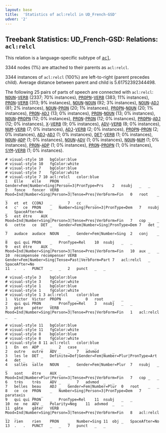 ```yaml
---
layout: base
title:  'Statistics of acl:relcl in UD_French-GSD'
udver: '2'
---
```


## Treebank Statistics: UD_French-GSD: Relations: `acl:relcl`

This relation is a language-specific subtype of <tt><a href="fr_gsd-dep-acl.html">acl</a></tt>.

3344 nodes (1%) are attached to their parents as `acl:relcl`.

3344 instances of `acl:relcl` (100%) are left-to-right (parent precedes child).
Average distance between parent and child is 5.61752392344498.

The following 25 pairs of parts of speech are connected with `acl:relcl`: <tt><a href="fr_gsd-pos-NOUN.html">NOUN</a></tt>-<tt><a href="fr_gsd-pos-VERB.html">VERB</a></tt> (2337; 70% instances), <tt><a href="fr_gsd-pos-PROPN.html">PROPN</a></tt>-<tt><a href="fr_gsd-pos-VERB.html">VERB</a></tt> (383; 11% instances), <tt><a href="fr_gsd-pos-PRON.html">PRON</a></tt>-<tt><a href="fr_gsd-pos-VERB.html">VERB</a></tt> (313; 9% instances), <tt><a href="fr_gsd-pos-NOUN.html">NOUN</a></tt>-<tt><a href="fr_gsd-pos-NOUN.html">NOUN</a></tt> (92; 3% instances), <tt><a href="fr_gsd-pos-NOUN.html">NOUN</a></tt>-<tt><a href="fr_gsd-pos-ADJ.html">ADJ</a></tt> (81; 2% instances), <tt><a href="fr_gsd-pos-NOUN.html">NOUN</a></tt>-<tt><a href="fr_gsd-pos-PRON.html">PRON</a></tt> (20; 1% instances), <tt><a href="fr_gsd-pos-PROPN.html">PROPN</a></tt>-<tt><a href="fr_gsd-pos-NOUN.html">NOUN</a></tt> (20; 1% instances), <tt><a href="fr_gsd-pos-PRON.html">PRON</a></tt>-<tt><a href="fr_gsd-pos-ADJ.html">ADJ</a></tt> (13; 0% instances), <tt><a href="fr_gsd-pos-PRON.html">PRON</a></tt>-<tt><a href="fr_gsd-pos-NOUN.html">NOUN</a></tt> (13; 0% instances), <tt><a href="fr_gsd-pos-NOUN.html">NOUN</a></tt>-<tt><a href="fr_gsd-pos-PROPN.html">PROPN</a></tt> (12; 0% instances), <tt><a href="fr_gsd-pos-PRON.html">PRON</a></tt>-<tt><a href="fr_gsd-pos-PRON.html">PRON</a></tt> (12; 0% instances), <tt><a href="fr_gsd-pos-PROPN.html">PROPN</a></tt>-<tt><a href="fr_gsd-pos-ADJ.html">ADJ</a></tt> (12; 0% instances), <tt><a href="fr_gsd-pos-X.html">X</a></tt>-<tt><a href="fr_gsd-pos-VERB.html">VERB</a></tt> (9; 0% instances), <tt><a href="fr_gsd-pos-ADV.html">ADV</a></tt>-<tt><a href="fr_gsd-pos-VERB.html">VERB</a></tt> (8; 0% instances), <tt><a href="fr_gsd-pos-NUM.html">NUM</a></tt>-<tt><a href="fr_gsd-pos-VERB.html">VERB</a></tt> (7; 0% instances), <tt><a href="fr_gsd-pos-ADJ.html">ADJ</a></tt>-<tt><a href="fr_gsd-pos-VERB.html">VERB</a></tt> (2; 0% instances), <tt><a href="fr_gsd-pos-PROPN.html">PROPN</a></tt>-<tt><a href="fr_gsd-pos-PRON.html">PRON</a></tt> (2; 0% instances), <tt><a href="fr_gsd-pos-ADJ.html">ADJ</a></tt>-<tt><a href="fr_gsd-pos-ADJ.html">ADJ</a></tt> (1; 0% instances), <tt><a href="fr_gsd-pos-DET.html">DET</a></tt>-<tt><a href="fr_gsd-pos-VERB.html">VERB</a></tt> (1; 0% instances), <tt><a href="fr_gsd-pos-NOUN.html">NOUN</a></tt>-<tt><a href="fr_gsd-pos-ADP.html">ADP</a></tt> (1; 0% instances), <tt><a href="fr_gsd-pos-NOUN.html">NOUN</a></tt>-<tt><a href="fr_gsd-pos-ADV.html">ADV</a></tt> (1; 0% instances), <tt><a href="fr_gsd-pos-NOUN.html">NOUN</a></tt>-<tt><a href="fr_gsd-pos-NUM.html">NUM</a></tt> (1; 0% instances), <tt><a href="fr_gsd-pos-PRON.html">PRON</a></tt>-<tt><a href="fr_gsd-pos-ADP.html">ADP</a></tt> (1; 0% instances), <tt><a href="fr_gsd-pos-PRON.html">PRON</a></tt>-<tt><a href="fr_gsd-pos-PROPN.html">PROPN</a></tt> (1; 0% instances), <tt><a href="fr_gsd-pos-SYM.html">SYM</a></tt>-<tt><a href="fr_gsd-pos-VERB.html">VERB</a></tt> (1; 0% instances).


~~~ conllu
# visual-style 10	bgColor:blue
# visual-style 10	fgColor:white
# visual-style 7	bgColor:blue
# visual-style 7	fgColor:white
# visual-style 7 10 acl:relcl	color:blue
1	Elle	elle	PRON	_	Gender=Fem|Number=Sing|Person=3|PronType=Prs	2	nsubj	_	_
2	fonce	foncer	VERB	_	Mood=Ind|Number=Sing|Person=3|Tense=Pres|VerbForm=Fin	0	root	_	_
3	et	et	CCONJ	_	_	7	cc	_	_
4	c'	ce	PRON	_	Number=Sing|Person=3|PronType=Dem	7	nsubj	_	SpaceAfter=No
5	est	être	AUX	_	Mood=Ind|Number=Sing|Person=3|Tense=Pres|VerbForm=Fin	7	cop	_	_
6	cette	ce	DET	_	Gender=Fem|Number=Sing|PronType=Dem	7	det	_	_
7	audace	audace	NOUN	_	Gender=Fem|Number=Sing	2	conj	_	_
8	qui	qui	PRON	_	PronType=Rel	10	nsubj	_	_
9	est	être	AUX	_	Mood=Ind|Number=Sing|Person=3|Tense=Pres|VerbForm=Fin	10	aux	_	_
10	récompensée	récompenser	VERB	_	Gender=Fem|Number=Sing|Tense=Past|VerbForm=Part	7	acl:relcl	_	SpaceAfter=No
11	.	.	PUNCT	_	_	2	punct	_	_

~~~


~~~ conllu
# visual-style 3	bgColor:blue
# visual-style 3	fgColor:white
# visual-style 1	bgColor:blue
# visual-style 1	fgColor:white
# visual-style 1 3 acl:relcl	color:blue
1	Victor	Victor	PROPN	_	_	0	root	_	_
2	qui	qui	PRON	_	PronType=Rel	3	nsubj	_	_
3	pète	péter	VERB	_	Mood=Ind|Number=Sing|Person=3|Tense=Pres|VerbForm=Fin	1	acl:relcl	_	_

~~~


~~~ conllu
# visual-style 11	bgColor:blue
# visual-style 11	fgColor:white
# visual-style 8	bgColor:blue
# visual-style 8	fgColor:white
# visual-style 8 11 acl:relcl	color:blue
1	En	en	ADP	_	_	2	case	_	_
2	outre	outre	ADV	_	_	7	advmod	_	_
3	les	le	DET	_	Definite=Def|Gender=Fem|Number=Plur|PronType=Art	4	det	_	_
4	salles	salle	NOUN	_	Gender=Fem|Number=Plur	7	nsubj	_	_
5	sont	être	AUX	_	Mood=Ind|Number=Plur|Person=3|Tense=Pres|VerbForm=Fin	7	cop	_	_
6	très	très	ADV	_	_	7	advmod	_	_
7	belles	beau	ADJ	_	Gender=Fem|Number=Plur	0	root	_	_
8	ce	ce	PRON	_	Number=Sing|Person=3|PronType=Dem	7	parataxis	_	_
9	qui	qui	PRON	_	PronType=Rel	11	nsubj	_	_
10	ne	ne	ADV	_	Polarity=Neg	11	advmod	_	_
11	gâte	gâter	VERB	_	Mood=Ind|Number=Sing|Person=3|Tense=Pres|VerbForm=Fin	8	acl:relcl	_	_
12	rien	rien	PRON	_	Number=Sing	11	obj	_	SpaceAfter=No
13	.	.	PUNCT	_	_	7	punct	_	_

~~~


